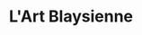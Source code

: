 ---
title: "L'Art Blaysienne"
url: /herblay-sur-seine/lart-blaysienne/
shop: décoration intérieure
---
